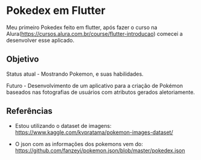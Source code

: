 # Pokedex em Flutter

Meu primeiro Pokedex feito em flutter, após fazer o curso na Alura(https://cursos.alura.com.br/course/flutter-introducao) comecei a desenvolver esse aplicado.

## Objetivo 


Status atual - Mostrando Pokemon, e suas habilidades.

Futuro - Desenvolvimento de um aplicativo para a criação de Pokémon baseados nas fotografias de usuários com atributos gerados aletoriamente.
 

## Referências

- Estou utilizando o dataset de imagens:
https://www.kaggle.com/kvpratama/pokemon-images-dataset/

- O json com as informações dos pokemons vem do:
https://github.com/fanzeyi/pokemon.json/blob/master/pokedex.json
